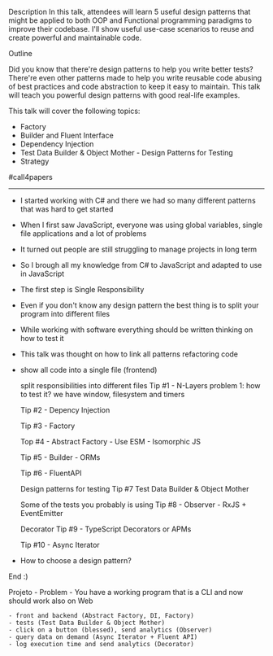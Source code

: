 Description
In this talk, attendees will learn 5 useful design patterns that might be applied to both OOP and Functional programming paradigms to improve their codebase. I'll show useful use-case scenarios to reuse and create powerful and maintainable code.

Outline

Did you know that there're design patterns to help you write better tests? There're even other patterns made to help you write reusable code abusing of best practices and code abstraction to keep it easy to maintain. This talk will teach you powerful design patterns with good real-life examples.

This talk will cover the following topics:
- Factory
- Builder and Fluent Interface
- Dependency Injection
- Test Data Builder & Object Mother - Design Patterns for Testing
- Strategy

#call4papers


---
- I started working with C# and there we had so many different patterns that was hard to get started
- When I first saw JavaScript, everyone was using global variables, single file applications and a lot of problems
- It turned out people are still struggling to manage projects in long term
- So I brough all my knowledge from C# to JavaScript and adapted to use in JavaScript

- The first step is Single Responsibility
- Even if you don't know any design pattern the best thing is to split your program into different files
- While working with software everything should be written thinking on how to test it
- This talk was thought on how to link all patterns refactoring code

- show all code into a single file (frontend)


    split responsibilities into different files
    Tip #1 - N-Layers
        problem 1: how to test it? we have window, filesystem and timers

    Tip #2 - Depency Injection

    Tip #3 - Factory

    Top #4 - Abstract Factory
        - Use ESM - Isomorphic JS

    Tip #5 - Builder
        - ORMs

    Tip #6 - FluentAPI

    Design patterns for testing
    Tip #7 Test Data Builder & Object Mother

    Some of the tests you probably is using
    Tip #8 - Observer - RxJS + EventEmitter

    Decorator
    Tip #9 - TypeScript Decorators or APMs

    Tip #10 - Async Iterator

- How to choose a design pattern?

End :)


Projeto
    - Problem
        - You have a working program that is a CLI and now should work also on Web

    - front and backend (Abstract Factory, DI, Factory)
    - tests (Test Data Builder & Object Mother)
    - click on a button (blessed), send analytics (Observer)
    - query data on demand (Async Iterator + Fluent API)
    - log execution time and send analytics (Decorator)
